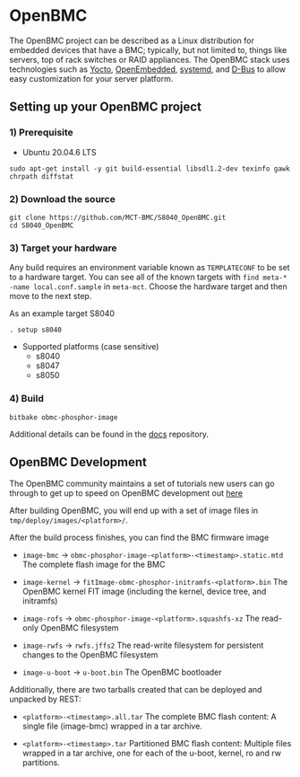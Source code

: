 # OpenBMC

The OpenBMC project can be described as a Linux distribution for embedded
devices that have a BMC; typically, but not limited to, things like servers,
top of rack switches or RAID appliances. The OpenBMC stack uses technologies
such as [Yocto](https://www.yoctoproject.org/),
[OpenEmbedded](https://www.openembedded.org/wiki/Main_Page),
[systemd](https://www.freedesktop.org/wiki/Software/systemd/), and
[D-Bus](https://www.freedesktop.org/wiki/Software/dbus/) to allow easy
customization for your server platform.


## Setting up your OpenBMC project

### 1) Prerequisite
- Ubuntu 20.04.6 LTS

```
sudo apt-get install -y git build-essential libsdl1.2-dev texinfo gawk chrpath diffstat
```
### 2) Download the source
```
git clone https://github.com/MCT-BMC/S8040_OpenBMC.git
cd S8040_OpenBMC
```

### 3) Target your hardware
Any build requires an environment variable known as `TEMPLATECONF` to be set
to a hardware target.
You can see all of the known targets with
`find meta-* -name local.conf.sample` in `meta-mct`. Choose the hardware target and
then move to the next step.

As an example target S8040
```
. setup s8040
```

* Supported platforms (case sensitive)
  * s8040
  * s8047
  * s8050

### 4) Build

```
bitbake obmc-phosphor-image
```

Additional details can be found in the [docs](https://github.com/openbmc/docs)
repository.

## OpenBMC Development

The OpenBMC community maintains a set of tutorials new users can go through
to get up to speed on OpenBMC development out
[here](https://github.com/openbmc/docs/blob/master/development/README.md)

After building OpenBMC, you will end up with a set of image files in 
`tmp/deploy/images/<platform>/`.

After the build process finishes, you can find the BMC firmware image
* `image-bmc` → `obmc-phosphor-image-<platform>-<timestamp>.static.mtd`
  The complete flash image for the BMC

* `image-kernel` → `fitImage-obmc-phosphor-initramfs-<platform>.bin`
  The OpenBMC kernel FIT image (including the kernel, device tree, and initramfs)

* `image-rofs` → `obmc-phosphor-image-<platform>.squashfs-xz`
  The read-only OpenBMC filesystem

* `image-rwfs` → `rwfs.jffs2`
  The read-write filesystem for persistent changes to the OpenBMC filesystem

* `image-u-boot` → `u-boot.bin`
  The OpenBMC bootloader

Additionally, there are two tarballs created that can be deployed and unpacked by REST:

* `<platform>-<timestamp>.all.tar`
  The complete BMC flash content: A single file (image-bmc) wrapped in a tar archive.

* `<platform>-<timestamp>.tar`
  Partitioned BMC flash content: Multiple files wrapped in a tar archive, one for each of the u-boot, kernel, ro and rw partitions.


